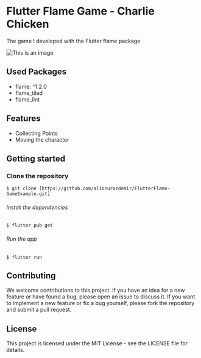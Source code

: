 # Flutter Flame Game - Charlie Chicken
The game I developed with the Flutter flame package

![This is an image](https://www.alionurozdemir.com/wp-content/uploads/2023/01/flutter-flame.gif)

## Used Packages
+ flame: ^1.2.0
+ flame_tiled
+ flame_lint

## Features

+ Collecting Points
+ Moving the character

## Getting started

### Clone the repository

```
$ git clone [https://github.com/alionurozdemir/FlutterFlame-GameExample.git]
```

###### Install the dependencies
```
$ flutter pub get
```

###### Run the app
```
$ flutter run
```

## Contributing
We welcome contributions to this project. If you have an idea for a new feature or have found a bug, please open an issue to discuss it. If you want to implement a new feature or fix a bug yourself, please fork the repository and submit a pull request.

## License
This project is licensed under the MIT License - see the LICENSE file for details.
